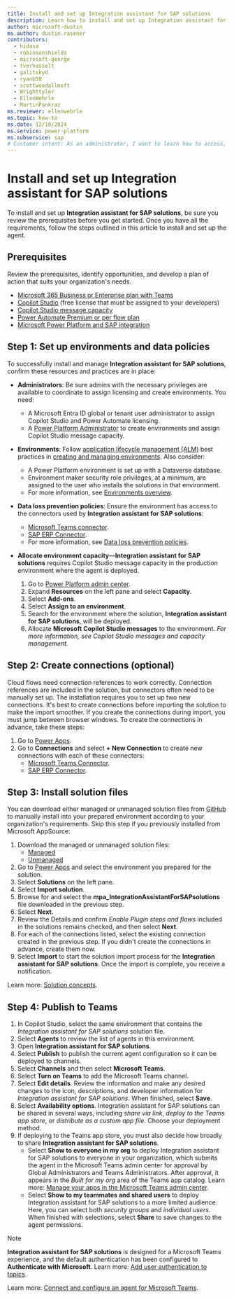 ```yaml
---
title: Install and set up Integration assistant for SAP solutions
description: Learn how to install and set up Integration assistant for SAP solutions so you can translate business-oriented goals into actionable SAP NetWeaver tasks.
author: microsoft-dustin
ms.author: dustin.rasener
contributors:
  - hidasa
  - robinsonshields
  - microsoft-george
  - tverhasselt
  - galitskyd
  - ryanb58
  - scottwoodallmsft
  - Wrighttyler
  - EllenWehrle
  - MartinPankraz
ms.reviewer: ellenwehrle
ms.topic: how-to
ms.date: 12/18/2024
ms.service: power-platform
ms.subservice: sap
# Customer intent: As an administrator, I want to learn how to access, install, and set up the Integration assistant for SAP solutions.
---
```


# Install and set up Integration assistant for SAP solutions

To install and set up **Integration assistant for SAP solutions**, be sure you review the prerequisites before you get started. Once you have all the requirements, follow the steps outlined in this article to install and set up the agent.

## Prerequisites

Review the prerequisites, identify opportunities, and develop a plan of action that suits your organization's needs.

- [Microsoft 365 Business or Enterprise plan with Teams](/office365/servicedescriptions/teams-service-description)
- [Copilot Studio](/microsoft-copilot-studio/requirements-licensing-subscriptions) (free license that must be assigned to your developers)
- [Copilot Studio message capacity](/microsoft-copilot-studio/requirements-messages-management)
- [Power Automate Premium or per flow plan](/power-platform/admin/power-automate-licensing/types?tabs=power-automate-premium%2Cpower-automate-process%2Cconnector-types)
- [Microsoft Power Platform and SAP integration](/power-platform/sap/connect/connect-power-platform-and-sap)

## Step 1: Set up environments and data policies

To successfully install and manage **Integration assistant for SAP solutions**, confirm these resources and practices are in place:

- **Administrators**: Be sure admins with the necessary privileges are available to coordinate to assign licensing and create environments. You need:
  - A Microsoft Entra ID global or tenant user administrator to assign Copilot Studio and Power Automate licensing.
  - A [Power Platform Administrator](/power-platform/admin) to create environments and assign Copilot Studio message capacity.
- **Environments**: Follow [application lifecycle management (ALM)](/power-platform/alm) best practices in [creating and managing environments](/power-platform/admin/create-environment). Also consider:
  - A Power Platform environment is set up with a Dataverse database.
  - Environment maker security role privileges, at a minimum, are assigned to the user who installs the solutions in that environment.
  - For more information, see [Environments overview](/power-platform/admin/environments-overview).
- **Data loss prevention policies**: Ensure the environment has access to the connectors used by **Integration assistant for SAP solutions**:
  - [Microsoft Teams connector](/connectors/teams/).
  - [SAP ERP Connector](/connectors/saperp/).
  - For more information, see [Data loss prevention policies](/power-platform/admin/wp-data-loss-prevention).
- **Allocate environment capacity**—**Integration assistant for SAP solutions** requires Copilot Studio message capacity in the production environment where the agent is deployed.

    1. Go to [Power Platform admin center](https://admin.powerplatform.microsoft.com/).
    1. Expand **Resources** on the left pane and select **Capacity**.
    1. Select **Add-ons**.
    1. Select **Assign to an environment**.
    1. Search for the environment where the solution, **Integration assistant for SAP solutions**, will be deployed.
    1. Allocate **Microsoft Copilot Studio messages** to the environment.
        _For more information, see Copilot Studio messages and capacity management._

## Step 2: Create connections (optional)

Cloud flows need connection references to work correctly. Connection references are included in the solution, but connectors often need to be manually set up.
The installation requires you to set up two new connections. It's best to create connections before importing the solution to make the import smoother. If you create the connections during import, you must jump between browser windows.
To create the connections in advance, take these steps:

1. Go to [Power Apps](https://make.powerapps.com/).
1. Go to **Connections** and select **+ New Connection** to create new connections with each of these connectors:
    - [Microsoft Teams Connector](/connectors/teams/).
    - [SAP ERP Connector](/connectors/saperp/).

## Step 3: Install solution files

You can download either managed or unmanaged solution files from [GitHub](https://aka.ms/agents/integration-assistant-for-sap/github) to manually install into your prepared environment according to your organization's requirements. Skip this step if you previously installed from Microsoft AppSource:

1. Download the managed or unmanaged solution files:
    - [Managed](https://aka.ms/agents/integration-assistant-for-sap/managed)
    - [Unmanaged](https://aka.ms/agents/integration-assistant-for-sap/unmanaged)
1. Go to [Power Apps](https://make.powerapps.com/) and select the environment you prepared for the solution.
1. Select **Solutions** on the left pane.
1. Select **Import solution**.
1. Browse for and select the **mpa_IntegrationAssistantForSAPsolutions** file downloaded in the previous step.
1. Select **Next**.
1. Review the Details and confirm _Enable Plugin steps and flows_ included in the solutions remains checked, and then select **Next**.
1. For each of the connections listed, select the existing connection created in the previous step. If you didn't create the connections in advance, create them now.
1. Select **Import** to start the solution import process for the **Integration assistant for SAP solutions**. Once the import is complete, you receive a notification.

Learn more: [Solution concepts](/power-platform/alm/solution-concepts-alm).

## Step 4: Publish to Teams

1. In Copilot Studio, select the same environment that contains the _Integration assistant for SAP solutions_ solution file.
1. Select **Agents** to review the list of agents in this environment.
1. Open ****Integration assistant for SAP solutions****.
1. Select **Publish** to publish the current agent configuration so it can be deployed to channels.
1. Select **Channels** and then select **Microsoft Teams**.
1. Select **Turn on Teams** to add the Microsoft Teams channel.
1. Select **Edit details**. Review the information and make any desired changes to the icon, descriptions, and developer information for _Integration assistant for SAP solutions_. When finished, select **Save**.
1. Select **Availability options**. Integration assistant for SAP solutions can be shared in several ways, including _share via link_, _deploy to the Teams app store_, or _distribute as a custom app file_. Choose your deployment method.
1. If deploying to the Teams app store, you must also decide how broadly to share **Integration assistant for SAP solutions**.
    - Select **Show to everyone in my org** to deploy Integration assistant for SAP solutions to everyone in your organization, which submits the agent in the Microsoft Teams admin center for approval by Global Administrators and Teams Administrators. After approval, it appears in the _Built for my org_ area of the Teams app catalog. Learn more: [Manage your apps in the Microsoft Teams admin center](/microsoftteams/manage-apps).
    - Select **Show to my teammates and shared users** to deploy Integration assistant for SAP solutions to a more limited audience. Here, you can select both _security groups_ and _individual users_. When finished with selections, select **Share** to save changes to the agent permissions.

> [!NOTE]
> **Integration assistant for SAP solutions** is designed for a Microsoft Teams experience, and the default authentication has been configured to **Authenticate with Microsoft**. Learn more: [Add user authentication to topics](/microsoft-copilot-studio/advanced-end-user-authentication).

Learn more: [Connect and configure an agent for Microsoft Teams](/microsoft-copilot-studio/publication-add-bot-to-microsoft-teams).
